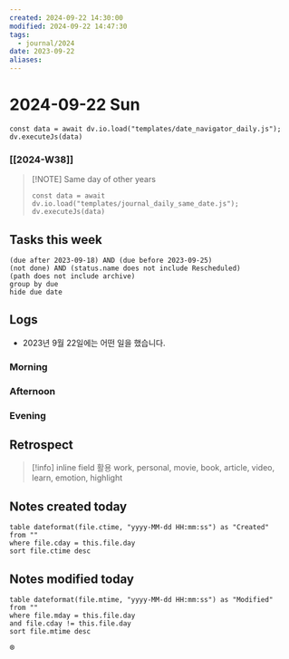 ```yaml
---
created: 2024-09-22 14:30:00
modified: 2024-09-22 14:47:30
tags:
  - journal/2024
date: 2023-09-22
aliases:
---
```

# 2024-09-22 Sun
```dataviewjs
const data = await dv.io.load("templates/date_navigator_daily.js");
dv.executeJs(data)
```
### [[2024-W38]]

> [!NOTE] Same day of other years
>```dataviewjs
>const data = await dv.io.load("templates/journal_daily_same_date.js");
>dv.executeJs(data)
>```

## Tasks this week
```tasks
(due after 2023-09-18) AND (due before 2023-09-25)
(not done) AND (status.name does not include Rescheduled)
(path does not include archive)
group by due
hide due date
```

## Logs
- 2023년 9월 22일에는 어떤 일을 했습니다.
### Morning

### Afternoon

### Evening

## Retrospect
> [!info]
> inline field 활용
> work, personal, movie, book, article, video, learn, emotion, highlight

## Notes created today
```dataview
table dateformat(file.ctime, "yyyy-MM-dd HH:mm:ss") as "Created"
from ""
where file.cday = this.file.day
sort file.ctime desc
```

## Notes modified today
```dataview
table dateformat(file.mtime, "yyyy-MM-dd HH:mm:ss") as "Modified"
from ""
where file.mday = this.file.day
and file.cday != this.file.day
sort file.mtime desc
```
®